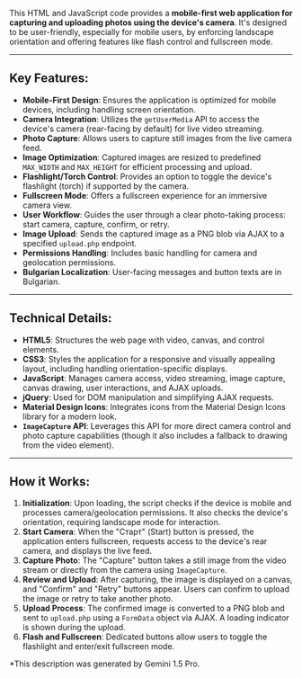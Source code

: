 This HTML and JavaScript code provides a **mobile-first web application for capturing and uploading photos using the device's camera**. It's designed to be user-friendly, especially for mobile users, by enforcing landscape orientation and offering features like flash control and fullscreen mode.

---

## Key Features:

* **Mobile-First Design**: Ensures the application is optimized for mobile devices, including handling screen orientation.
* **Camera Integration**: Utilizes the `getUserMedia` API to access the device's camera (rear-facing by default) for live video streaming.
* **Photo Capture**: Allows users to capture still images from the live camera feed.
* **Image Optimization**: Captured images are resized to predefined `MAX_WIDTH` and `MAX_HEIGHT` for efficient processing and upload.
* **Flashlight/Torch Control**: Provides an option to toggle the device's flashlight (torch) if supported by the camera.
* **Fullscreen Mode**: Offers a fullscreen experience for an immersive camera view.
* **User Workflow**: Guides the user through a clear photo-taking process: start camera, capture, confirm, or retry.
* **Image Upload**: Sends the captured image as a PNG blob via AJAX to a specified `upload.php` endpoint.
* **Permissions Handling**: Includes basic handling for camera and geolocation permissions.
* **Bulgarian Localization**: User-facing messages and button texts are in Bulgarian.

---

## Technical Details:

* **HTML5**: Structures the web page with video, canvas, and control elements.
* **CSS3**: Styles the application for a responsive and visually appealing layout, including handling orientation-specific displays.
* **JavaScript**: Manages camera access, video streaming, image capture, canvas drawing, user interactions, and AJAX uploads.
* **jQuery**: Used for DOM manipulation and simplifying AJAX requests.
* **Material Design Icons**: Integrates icons from the Material Design Icons library for a modern look.
* **`ImageCapture` API**: Leverages this API for more direct camera control and photo capture capabilities (though it also includes a fallback to drawing from the video element).

---

## How it Works:

1.  **Initialization**: Upon loading, the script checks if the device is mobile and processes camera/geolocation permissions. It also checks the device's orientation, requiring landscape mode for interaction.
2.  **Start Camera**: When the "Старт" (Start) button is pressed, the application enters fullscreen, requests access to the device's rear camera, and displays the live feed.
3.  **Capture Photo**: The "Capture" button takes a still image from the video stream or directly from the camera using `ImageCapture`.
4.  **Review and Upload**: After capturing, the image is displayed on a canvas, and "Confirm" and "Retry" buttons appear. Users can confirm to upload the image or retry to take another photo.
5.  **Upload Process**: The confirmed image is converted to a PNG blob and sent to `upload.php` using a `FormData` object via AJAX. A loading indicator is shown during the upload.
6.  **Flash and Fullscreen**: Dedicated buttons allow users to toggle the flashlight and enter/exit fullscreen mode.

*This description was generated by Gemini 1.5 Pro.
